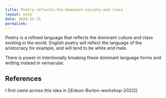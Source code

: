 ```yaml
---
title: Poetry-reflects-the-dominant-society-and-class
layout: note
date: 2024-12-15
permalink:
---
```


Poetry is a refined language that reflects the dominant culture and class existing in the world. English poetry will reflect the language of the aristocracy for example, and will tend to be white and male. 

There is power in intentionally breaking these dominant language forms and writing instead in vernacular.

## References

I first came across this idea in [[Edson-Burton-workshop-2022]]